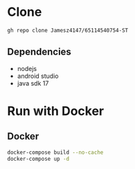 # Clone

```bash
gh repo clone Jamesz4147/65114540754-ST
```
## Dependencies
- nodejs
- android studio
- java sdk 17

# Run with Docker
## Docker
```bash
docker-compose build --no-cache
docker-compose up -d
```